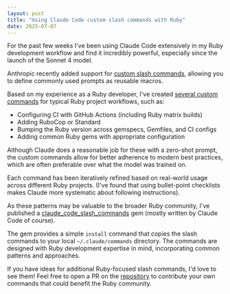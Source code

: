 ```yaml
---
layout: post
title: "Using Claude Code custom slash commands with Ruby"
date: 2025-07-07
---
```

For the past few weeks I've been using Claude Code extensively in my Ruby development workflow and find it incredibly powerful, especially since the launch of the Sonnet 4 model.

Anthropic recently added support for [custom slash commands][1], allowing you to define commonly used prompts as reusable macros.

Based on my experience as a Ruby developer, I've created [several custom commands][3] for typical Ruby project workflows, such as:

* Configuring CI with GitHub Actions (including Ruby matrix builds)
* Adding RuboCop or Standard
* Bumping the Ruby version across gemspecs, Gemfiles, and CI configs
* Adding common Ruby gems with appropriate configuration

Although Claude does a reasonable job for these with a zero-shot prompt, the custom commands allow for better adherence to modern best practices, which are often preferable over what the model was trained on.

Each command has been iteratively refined based on real-world usage across different Ruby projects. (I've found that using bullet-point checklists makes Claude more systematic about following instructions).

As these patterns may be valuable to the broader Ruby community, I've published a [claude_code_slash_commands][2] gem (mostly written by Claude Code of course).

The gem provides a simple `install` command that copies the slash commands to your local `~/.claude/commands` directory. The commands are designed with Ruby development expertise in mind, incorporating common patterns and approaches.

If you have ideas for additional Ruby-focused slash commands, I'd love to see them! Feel free to open a PR on the [repository][2] to contribute your own commands that could benefit the Ruby community.

[1]: https://docs.anthropic.com/en/docs/claude-code/slash-commands#custom-slash-commands
[2]: https://github.com/andyw8/claude_code_slash_commands
[3]: https://github.com/andyw8/claude_code_slash_commands/tree/main/commands
